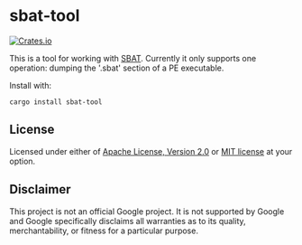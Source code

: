 # sbat-tool

[![Crates.io](https://img.shields.io/crates/v/sbat-tool)](https://crates.io/crates/sbat-tool)

This is a tool for working with [SBAT][SBAT.md]. Currently it only
supports one operation: dumping the '.sbat' section of a PE executable.

Install with:

```console
cargo install sbat-tool
```

## License

Licensed under either of [Apache License, Version 2.0](LICENSE-APACHE)
or [MIT license](LICENSE-MIT) at your option.

## Disclaimer

This project is not an official Google project. It is not supported by
Google and Google specifically disclaims all warranties as to its quality,
merchantability, or fitness for a particular purpose.

[SBAT.md]: https://github.com/rhboot/shim/blob/main/SBAT.md

